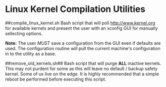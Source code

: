# Linux Kernel Compilation Utilities
##compile_linux_kernel.sh
Bash script that will poll http://www.kernel.org for available kernels and present the user with an xconfig GUI for manually sellecting options.

**Note:** The user *MUST* save a configuration from the GUI even if defaults are used. The configuration routine will pull the current machine's configuration in to the utility as a base.

##remove_old_kernels.sh##
Bash script that will purge **ALL** inactive kernels. This may not purdent for some as this will leave no default / backup safety kernel. Some of us live on the edge. It is highly recommended that a simple reboot be performed before executing this script.